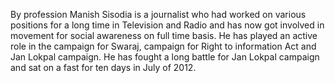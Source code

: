 <div class="leader-image leader-image-container" style="background-image: url(/assets/aapkamanch/img/leaders/manish-sisodia.jpeg)"></div>

By profession Manish Sisodia is a journalist who had worked on various positions for a long time in Television and Radio and has now got involved in movement for social awareness on full time basis. He has played an active role in the campaign for Swaraj, campaign for Right to information Act and Jan Lokpal campaign. He has fought a long battle for Jan Lokpal campaign and sat on a fast for ten days in July of 2012.